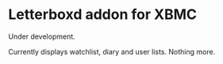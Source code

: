Letterboxd addon for XBMC
======================
Under development.

Currently displays watchlist, diary and user lists. Nothing more.